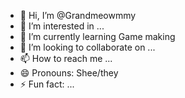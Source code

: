 - 👋 Hi, I’m @Grandmeowmmy
- 👀 I’m interested in ...
- 🌱 I’m currently learning Game making 
- 💞️ I’m looking to collaborate on ...
- 📫 How to reach me ...
- 😄 Pronouns: Shee/they
- ⚡ Fun fact: ...

<!---
Grandmeowmmy/Grandmeowmmy is a ✨ special ✨ repository because its `README.md` (this file) appears on your GitHub profile.
You can click the Preview link to take a look at your changes.
--->
